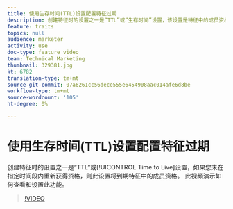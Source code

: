 ```yaml
---
title: 使用生存时间(TTL)设置配置特征过期
description: 创建特征时的设置之一是“TTL”或“生存时间”设置，该设置是特征中的成员资格到期（如果您未在指定的时间段内重新指定）。 此视频演示如何查看和设置此功能。
feature: traits
topics: null
audience: marketer
activity: use
doc-type: feature video
team: Technical Marketing
thumbnail: 329381.jpg
kt: 6782
translation-type: tm+mt
source-git-commit: 07a6261cc56dece555e6454908aac014afe6d8be
workflow-type: tm+mt
source-wordcount: '105'
ht-degree: 0%

---
```



# 使用生存时间(TTL)设置配置特征过期

创建特征时的设置之一是“TTL”或[!UICONTROL Time to Live]设置，如果您未在指定时间段内重新获得资格，则此设置将到期特征中的成员资格。 此视频演示如何查看和设置此功能。

>[!VIDEO](https://video.tv.adobe.com/v/329381/?quality=12&learn=on)
